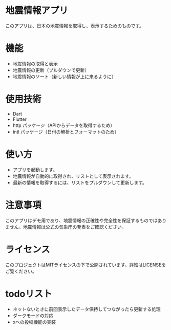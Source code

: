 # 地震情報アプリ
このアプリは、日本の地震情報を取得し、表示するためのものです。

# 機能
- 地震情報の取得と表示
- 地震情報の更新（プルダウンで更新）
- 地震情報のソート（新しい情報が上に来るように）
# 使用技術
- Dart
- Flutter
- http パッケージ（APIからデータを取得するため）
- intl パッケージ（日付の解析とフォーマットのため）
# 使い方
- アプリを起動します。
- 地震情報が自動的に取得され、リストとして表示されます。
- 最新の情報を取得するには、リストをプルダウンして更新します。
# 注意事項
このアプリはデモ用であり、地震情報の正確性や完全性を保証するものではありません。地震情報は公式の気象庁の発表をご確認ください。

# ライセンス
このプロジェクトはMITライセンスの下で公開されています。詳細はLICENSEをご覧ください。

# todoリスト
- ネットないときに前回表示したデータ保持してつながったら更新する処理
- ダークモードの対応
- xへの投稿機能の実装